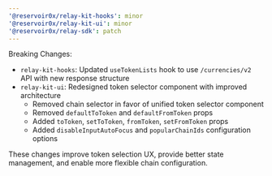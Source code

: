 ```yaml
---
'@reservoir0x/relay-kit-hooks': minor
'@reservoir0x/relay-kit-ui': minor
'@reservoir0x/relay-sdk': patch
---
```


Breaking Changes:

- `relay-kit-hooks`: Updated `useTokenLists` hook to use `/currencies/v2` API with new response structure
- `relay-kit-ui`: Redesigned token selector component with improved architecture
  - Removed chain selector in favor of unified token selector component
  - Removed `defaultToToken` and `defaultFromToken` props
  - Added `toToken`, `setToToken`, `fromToken`, `setFromToken` props
  - Added `disableInputAutoFocus` and `popularChainIds` configuration options

These changes improve token selection UX, provide better state management, and enable more flexible chain configuration.
